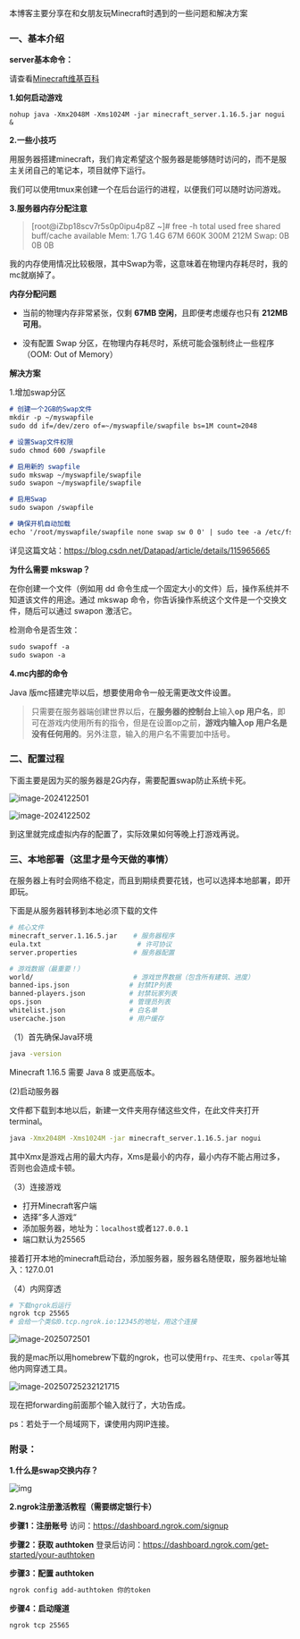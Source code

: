 本博客主要分享在和女朋友玩Minecraft时遇到的一些问题和解决方案

### 一、基本介绍

**server基本命令：**

请查看[Minecraft维基百科](https://minecraft.fandom.com/zh/wiki/Server.properties#Java%E7%89%88)

**1.如何启动游戏**

`nohup java -Xmx2048M -Xms1024M -jar minecraft_server.1.16.5.jar nogui &`

**2.一些小技巧**

用服务器搭建minecraft，我们肯定希望这个服务器是能够随时访问的，而不是服主关闭自己的笔记本，项目就停下运行。

我们可以使用tmux来创建一个在后台运行的进程，以便我们可以随时访问游戏。

**3.服务器内存分配注意**

>[root@iZbp18scv7r5s0p0ipu4p8Z ~]# free -h
>                total        used        free      shared  buff/cache   available
>Mem:  1.7G        1.4G         67M        660K        300M        212M
>Swap:   0B          0B          0B

我的内存使用情况比较极限，其中Swap为零，这意味着在物理内存耗尽时，我的mc就崩掉了。

**内存分配问题**

- 当前的物理内存非常紧张，仅剩 **67MB 空闲**，且即便考虑缓存也只有 **212MB 可用**。

- 没有配置 Swap 分区，在物理内存耗尽时，系统可能会强制终止一些程序（OOM: Out of Memory）

**解决方案**

1.增加swap分区

```markdown
# 创建一个2GB的Swap文件
mkdir -p ~/myswapfile
sudo dd if=/dev/zero of=~/myswapfile/swapfile bs=1M count=2048

# 设置Swap文件权限
sudo chmod 600 /swapfile

# 启用新的 swapfile
sudo mkswap ~/myswapfile/swapfile
sudo swapon ~/myswapfile/swapfile

# 启用Swap
sudo swapon /swapfile

# 确保开机自动加载
echo '/root/myswapfile/swapfile none swap sw 0 0' | sudo tee -a /etc/fstab
```

详见这篇文站：https://blog.csdn.net/Datapad/article/details/115965665

**为什么需要 mkswap？**

在你创建一个文件（例如用 dd 命令生成一个固定大小的文件）后，操作系统并不知道该文件的用途。通过 mkswap 命令，你告诉操作系统这个文件是一个交换文件，随后可以通过 swapon 激活它。

检测命令是否生效：

```markdown
sudo swapoff -a
sudo swapon -a
```

**4.mc内部的命令**

Java 版mc搭建完毕以后，想要使用命令一般无需更改文件设置。

>只需要在服务器端创建世界以后，在**服务器的控制台上**输入**op 用户名**，即可在游戏内使用所有的指令，但是在设置op之前，**游戏内输入op 用户名是没有任何用的**。另外注意，输入的用户名不需要加中括号。

### 二、配置过程

下面主要是因为买的服务器是2G内存，需要配置swap防止系统卡死。

![image-2024122501](/images/images_for_blog/image-2024122501.png)

![image-2024122502](/images/images_for_blog/image-2024122502.png)

到这里就完成虚拟内存的配置了，实际效果如何等晚上打游戏再说。

### 三、本地部署（这里才是今天做的事情）

 在服务器上有时会网络不稳定，而且到期续费要花钱，也可以选择本地部署，即开即玩。

下面是从服务器转移到本地必须下载的文件

```bash
# 核心文件
minecraft_server.1.16.5.jar    # 服务器程序
eula.txt                        # 许可协议
server.properties              # 服务器配置

# 游戏数据（最重要！）
world/                         # 游戏世界数据（包含所有建筑、进度）
banned-ips.json               # 封禁IP列表
banned-players.json           # 封禁玩家列表
ops.json                      # 管理员列表
whitelist.json                # 白名单
usercache.json                # 用户缓存
```

（1）首先确保Java环境

```bash
java -version
```

Minecraft 1.16.5 需要 Java 8 或更高版本。

(2)启动服务器

文件都下载到本地以后，新建一文件夹用存储这些文件，在此文件夹打开terminal。

```bash
java -Xmx2048M -Xms1024M -jar minecraft_server.1.16.5.jar nogui
```

其中Xmx是游戏占用的最大内存，Xms是最小的内存，最小内存不能占用过多，否则也会造成卡顿。

（3）连接游戏

- 打开Minecraft客户端
- 选择”多人游戏“
- 添加服务器，地址为：`localhost`或者`127.0.0.1`
- 端口默认为25565

接着打开本地的minecraft启动台，添加服务器，服务器名随便取，服务器地址输入：127.0.01

（4）内网穿透

```bash
# 下载ngrok后运行
ngrok tcp 25565 
# 会给一个类似0.tcp.ngrok.io:12345的地址，用这个连接
```

![image-2025072501](/images/images_for_blog/image-2025072501.png)

我的是mac所以用homebrew下载的ngrok，也可以使用`frp`、`花生壳`、`cpolar`等其他内网穿透工具。

![image-20250725232121715](/images/images_for_blog/image-2025072502.png)

现在把forwarding前面那个输入就行了，大功告成。

ps：若处于一个局域网下，课使用内网IP连接。

### 附录：

**1.什么是swap交换内存？**

![img](https://i-blog.csdnimg.cn/blog_migrate/55a8145924bef2d832c3c5b2a188dc45.png)

**2.ngrok注册激活教程（需要绑定银行卡）**

**步骤1：注册账号** 访问：https://dashboard.ngrok.com/signup

**步骤2：获取 authtoken** 登录后访问：https://dashboard.ngrok.com/get-started/your-authtoken

**步骤3：配置 authtoken**

```bash
ngrok config add-authtoken 你的token
```

**步骤4：启动隧道**

```bash
ngrok tcp 25565
```



